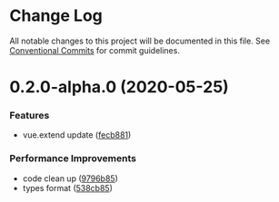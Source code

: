 # Change Log

All notable changes to this project will be documented in this file.
See [Conventional Commits](https://conventionalcommits.org) for commit guidelines.

# 0.2.0-alpha.0 (2020-05-25)


### Features

* vue.extend update ([fecb881](https://github.com/aceHubert/vue-async/commit/fecb881df25e6deaba4172d82291c83269707ced))


### Performance Improvements

* code clean up ([9796b85](https://github.com/aceHubert/vue-async/commit/9796b85a6e6f7d19e05322e66c63314630704074))
* types format ([538cb85](https://github.com/aceHubert/vue-async/commit/538cb8538c25566b3cd976c00cf55db06b33eecf))
